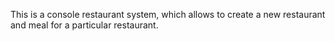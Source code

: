 This is a console restaurant system, which allows to create a new restaurant and meal for a particular restaurant.
